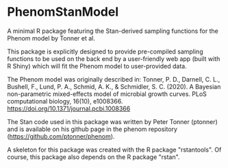 # PhenomStanModel
A minimal R package featuring the Stan-derived sampling functions for the Phenom model by Tonner et al.

This package is explicitly designed to provide pre-compiled sampling functions to be used on the back end by a user-friendly web app (built with R Shiny) which will fit the Phenom model to user-provided data. 

The Phenom model was originally described in:
Tonner, P. D., Darnell, C. L., Bushell, F., Lund, P. A., Schmid, A. K., & Schmidler, S. C. (2020). A Bayesian non-parametric mixed-effects model of microbial growth curves. PLoS computational biology, 16(10), e1008366. https://doi.org/10.1371/journal.pcbi.1008366

The Stan code used in this package was written by Peter Tonner (ptonner) and is available on his github page in the phenom repository (https://github.com/ptonner/phenom).

A skeleton for this package was created with the R package "rstantools".
Of course, this package also depends on the R package "rstan".
